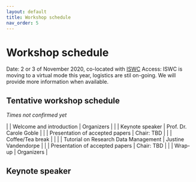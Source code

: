 ```yaml
---
layout: default
title: Workshop schedule
nav_order: 5
---
```


# Workshop schedule

Date: 2 or 3 of November 2020, co-located with [ISWC](../docs/iswc)
Access: ISWC is moving to a virtual mode this year, logistics are stil on-going. We will provide more information when available.

## Tentative workshop schedule
_Times not confirmed yet_

|  | Welcome and introduction | Organizers | 
|  | Keynote speaker | Prof. Dr. Carole Goble |
|  | Presentation of accepted papers |  Chair: TBD |
|  | Coffee/Tea break | |
|  | Tutorial on Research Data Management | Justine Vandendorpe |
|  | Presentation of accepted papers | Chair: TBD | 
|  | Wrap-up | Organizers | 


## Keynote speaker

